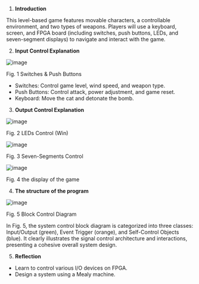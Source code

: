 1. **Introduction** 

This  level-based  game  features movable  characters,  a  controllable environment,  and  two  types  of weapons. Players will use a keyboard, screen,  and  FPGA  board  (including switches,  push  buttons,  LEDs,  and seven-segment  displays)  to  navigate and interact with the game. 

2. **Input Control Explanation** 


![image](https://github.com/user-attachments/assets/b80a6c0a-fc4b-4d4a-9f10-e2cb4e61cec5)



Fig. 1 Switches & Push Buttons 

- Switches:  Control  game  level, wind speed, and weapon type. 
- Push  Buttons:  Control  attack, power adjustment, and game reset. 
- Keyboard:  Move  the  cat  and detonate the bomb.  
3. **Output Control Explanation** 

![image](https://github.com/user-attachments/assets/feecdc62-2cf3-4aad-811f-bd2c89fa44ab)



Fig. 2 LEDs Control (Win) 


![image](https://github.com/user-attachments/assets/3d587253-1d09-473d-a971-a2d6c535a85c)



Fig. 3 Seven-Segments Control 


![image](https://github.com/user-attachments/assets/9f4d8d93-6647-4f8a-9f4d-e89d900fbce1)



Fig. 4 the display of the game 

4. **The structure of the program** 


![image](https://github.com/user-attachments/assets/ce5a36fe-4f59-4608-b653-ee258a2cc3f5)



Fig. 5 Block Control Diagram 

In Fig. 5, the system control block diagram  is  categorized  into  three classes: Input/Output (green), Event Trigger  (orange),  and  Self-Control Objects  (blue).  It  clearly  illustrates the  signal  control  architecture  and interactions,  presenting  a  cohesive overall system design. 

5. **Reflection** 
- Learn  to  control  various  I/O devices on FPGA. 
- Design a system using a Mealy machine. 

